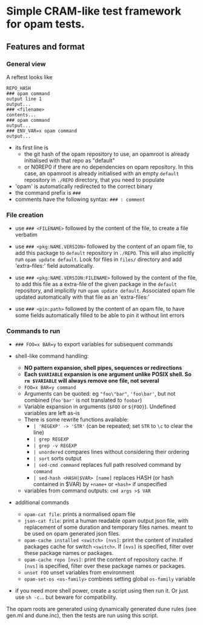 # Simple CRAM-like test framework for opam tests.

## Features and format

### General view

A reftest looks like
```
REPO_HASH
### opam command
output line 1
output...
### <filename>
contents...
### opam command
output...
### ENV_VAR=x opam command
output...
```

- its first line is
  * the git hash of the opam repository to use, an opamroot is already
    initialised with that repo as "default"
  * or N0REP0 if there are no dependencies on opam repository. In this case, an opamroot is
    already initialised with an empty `default` repository in `./REPO`
    directory, that you need to populate
- 'opam' is automatically redirected to the correct binary
- the command prefix is `### `
- comments have the following syntax: `### : comment`

### File creation

- use `### <FILENAME>` followed by the content of the file, to create a file verbatim
- use `### <pkg:NAME.VERSION>` followed by the content of an opam file, to
  add this package to `default` repository in `./REPO`. This will also
  implicitly run `opam update default`. Look for files in `files/` directory
  and add 'extra-files:' field automatically.

- use `### <pkg:NAME.VERSION:FILENAME>` followed by the content of the file, to add this
  file as a extra-file of the given package in the `default` repository, and
  implicitly run `opam update default`. Associated opam file updated
  automatically with that file as an
  'extra-files:'

- use `### <pin:path>` followed by the content of an opam file, to have some 
  fields automatically filled to be able to pin it without lint errors

### Commands to run

- `### FOO=x BAR=y` to export variables for subsequent commands
- shell-like command handling:
  * **NO pattern expansion, shell pipes, sequences or redirections**
  * **Each `$VARIABLE` expansion is one argument unlike POSIX shell. So `rm $VARIABLE` will always remove one file, not several**
  * `FOO=x BAR=y command`
  * Arguments can be quoted: eg `"foo\"bar"`, `'foo\bar'`, but not combined
    (`foo'bar'` is not translated to `foobar`)
  * Variable expansion in arguments (`$FOO` or `${FOO}`). Undefined variables
    are left as-is
  * There is some rewrite functions available:
    * `| 'REGEXP' -> 'STR'` (can be repeated; set `STR` to `\c` to
      clear the line)
    * `| grep REGEXP`
    * `| grep -v REGEXP`
    * `| unordered` compares lines without considering their ordering
    * `| sort` sorts output
    * `| sed-cmd command` replaces full path resolved command by `command`
    * `| sed-hash <HASH|$VAR> [name]` replaces HASH (or hash contained in $VAR) by `+name+` or `+hash+` if unspecified
  * variables from command outputs: `cmd args >$ VAR`
- additional commands
  * `opam-cat file`: prints a normalised opam file
  * `json-cat file`: print a human readable opam output json file, with
    replacement of some duration and temporary files names. meant to be used
    on opam generated json files.
  * `opam-cache installed <switch> [nvs]`: print the content of installed
    packages cache for switch `<switch>`. If `[nvs]` is specified, filter over
    these package names or packages.
  * `opam-cache repo [nvs]`: print the content of repository cache. If
    `[nvs]` is specified, filter over these package names or packages.
  * `unset FOO` unset variables from environment
  * `opam-set-os <os-family>` combines setting global `os-family` variable

- if you need more shell power, create a script using <FILENAME> then run it.
  Or just use `sh -c`... but beware for compatibility.

The opam roots are generated using dynamically generated dune rules (see
gen.ml and dune.inc), then the tests are run using this script.
